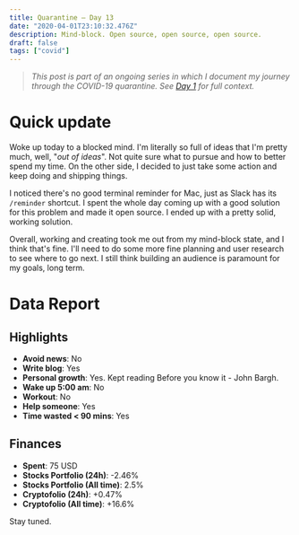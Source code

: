 ```yaml
---
title: Quarantine — Day 13
date: "2020-04-01T23:10:32.476Z"
description: Mind-block. Open source, open source, open source.
draft: false
tags: ["covid"]
---
```


> *This post is part of an ongoing series in which I document my journey through the COVID-19 quarantine. See [Day 1](/quarantine/quarantine-day-1) for full context.*

<div class="divider"></div>

# Quick update

Woke up today to a blocked mind. I'm literally so full of ideas that I'm pretty much, well, "*out of ideas*". Not quite sure what to pursue and how to better spend my time. On the other side, I decided to just take some action and keep doing and shipping things.

I noticed there's no good terminal reminder for Mac, just as Slack has its `/reminder` shortcut. I spent the whole day coming up with a good solution for this problem and made it open source. I ended up with a pretty solid, working solution.

Overall, working and creating took me out from my mind-block state, and I think that's fine. I'll need to do some more fine planning and user research to see where to go next. I still think building an audience is paramount for my goals, long term.

<div class="divider"></div>

# Data Report

## Highlights

* **Avoid news**: No
* **Write blog**: Yes
* **Personal growth**: Yes. Kept reading Before you know it - John Bargh.
* **Wake up 5:00 am**: No
* **Workout**: No
* **Help someone**: Yes
* **Time wasted < 90 mins**: Yes

## Finances

* **Spent**: 75 USD
* **Stocks Portfolio (24h)**: -2.46%
* **Stocks Portfolio (All time)**: 2.5%
* **Cryptofolio (24h)**: +0.47%
* **Cryptofolio (All time)**: +16.6%

<div class="divider"></div>

Stay tuned.
